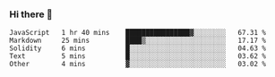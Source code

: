 ### Hi there 👋

<!--START_SECTION:waka-->

```text
JavaScript   1 hr 40 mins    ████████████████▓░░░░░░░░   67.31 %
Markdown     25 mins         ████▒░░░░░░░░░░░░░░░░░░░░   17.17 %
Solidity     6 mins          █░░░░░░░░░░░░░░░░░░░░░░░░   04.63 %
Text         5 mins          █░░░░░░░░░░░░░░░░░░░░░░░░   03.62 %
Other        4 mins          ▓░░░░░░░░░░░░░░░░░░░░░░░░   03.02 %
```

<!--END_SECTION:waka-->
<!--
**Boombag0607/Boombag0607** is a ✨ _special_ ✨ repository because its `README.md` (this file) appears on your GitHub profile.

Here are some ideas to get you started:

- 🔭 I’m currently working on ...
- 🌱 I’m currently learning ...
- 👯 I’m looking to collaborate on ...
- 🤔 I’m looking for help with ...
- 💬 Ask me about ...
- 📫 How to reach me: ...
- 😄 Pronouns: ...
- ⚡ Fun fact: ...
-->
